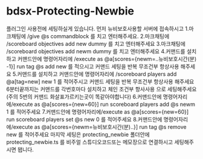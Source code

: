 # bdsx-Protecting-Newbie

플러그인 사용전에 세팅하실게 있습니다.
먼저 뉴비보호사용할 서버에 접속하시고
1.마크채팅에 /give @s commandblock 를 치고 엔터해주세요.
2.마크채팅에 /scoreboard objectives add new dummy 를 치고 엔터해주세요
3.마크채팅에 /scoreboard objectives add newm dummy 를 치고 엔터해주세요
4.커맨드를 설치하고 커맨드안에 명령어자리에 /execute as @a[scores={newm=..뉴비보호시간(분) -1}] run tag @s add new 를 적으시고 커맨드 세팅을 반복 무조건부 항상사용 해주세요
5.커맨드를 설치하고 커맨드안에 명령어자리에 /scoreboard players add @a[tag=new] new 1 를 적어주시고 커맨드 세팅을 반복 무조건부 항상사용 해주세요
6분터끝까지는 커맨드를 각번호마다 설치하고 체인 조건부 항사사용 으로 세팅해주세요(주의 5번의 커맨드 화살표가르키는곳이 똑같아야합니다)
6.커맨드안에 명령어자리에/execute as @a[scores={new=60}] run scoreboard players add @s newm 1 를 적어주세요
7.커맨드안에 명령어자리에/execute as @a[scores={new=60}] run scoreboard players set @s new 0 를 적어주세요
8.커맨드안에 명령어자리에/execute as @a[scores={newm=뉴비보호시간(분)..}] run tag @s remove new 를 적어주세요
마지막 세팅은 protecting_newbie 폴더안에 protecting_newbie.ts 를 비주얼 스튜디오코드또는 메모장으로 연결하시고 세팅해주시면 됍니다.
